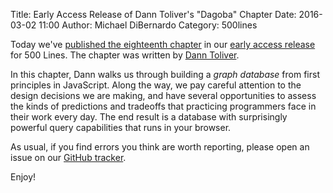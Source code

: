 Title: Early Access Release of Dann Toliver's "Dagoba" Chapter
Date: 2016-03-02 11:00
Author: Michael DiBernardo
Category: 500lines

Today we've [published the eighteenth chapter](http://aosabook.org/en/500L/dagoba-an-in-memory-graph-database.html) in our [early access
release](http://aosabook.org/blog/2015/09/500-lines-or-less-early-access-web-release/)
for 500 Lines. The chapter was written by [Dann Toliver](https://twitter.com/dann).

In this chapter, Dann walks us through building a _graph database_ from first
principles in JavaScript. Along the way, we pay careful attention to the design
decisions we are making, and have several opportunities to assess the kinds of
predictions and tradeoffs that practicing programmers face in their work every
day. The end result is a database with surprisingly powerful query capabilities
that runs in your browser.

As usual, if you find errors you think are worth reporting, please open an issue on our
[GitHub tracker](https://github.com/aosabook/500lines/issues). 

Enjoy!
